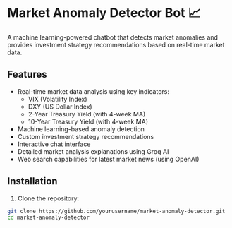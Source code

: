 # Market Anomaly Detector Bot 📈

A machine learning-powered chatbot that detects market anomalies and provides investment strategy recommendations based on real-time market data.

## Features

- Real-time market data analysis using key indicators:
  - VIX (Volatility Index)
  - DXY (US Dollar Index)
  - 2-Year Treasury Yield (with 4-week MA)
  - 10-Year Treasury Yield (with 4-week MA)
- Machine learning-based anomaly detection
- Custom investment strategy recommendations
- Interactive chat interface
- Detailed market analysis explanations using Groq AI
- Web search capabilities for latest market news (using OpenAI)

## Installation

1. Clone the repository:

```bash
git clone https://github.com/yourusername/market-anomaly-detector.git
cd market-anomaly-detector
```
